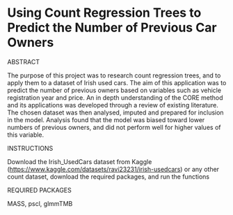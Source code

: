 # Using Count Regression Trees to Predict the Number of Previous Car Owners

ABSTRACT

The purpose of this project was to research count regression trees, and to apply them to a dataset of Irish used cars. The aim of this application was to predict the number of previous owners based on variables such as vehicle registration year and price. An in depth understanding of the CORE method and its applications was developed through a review of existing literature. The chosen dataset was then analysed, imputed and prepared for inclusion in the model. Analysis found that the model was biased toward lower numbers of previous owners, and did not perform well for higher values of this variable.

INSTRUCTIONS

Download the Irish_UsedCars dataset from Kaggle (https://www.kaggle.com/datasets/ravi23231/irish-usedcars) or any other count dataset, download the required packages, and run the functions

REQUIRED PACKAGES

MASS, pscl, glmmTMB
